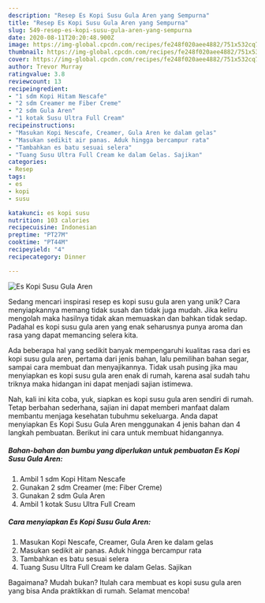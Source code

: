 ```yaml
---
description: "Resep Es Kopi Susu Gula Aren yang Sempurna"
title: "Resep Es Kopi Susu Gula Aren yang Sempurna"
slug: 549-resep-es-kopi-susu-gula-aren-yang-sempurna
date: 2020-08-11T20:20:48.900Z
image: https://img-global.cpcdn.com/recipes/fe248f020aee4882/751x532cq70/es-kopi-susu-gula-aren-foto-resep-utama.jpg
thumbnail: https://img-global.cpcdn.com/recipes/fe248f020aee4882/751x532cq70/es-kopi-susu-gula-aren-foto-resep-utama.jpg
cover: https://img-global.cpcdn.com/recipes/fe248f020aee4882/751x532cq70/es-kopi-susu-gula-aren-foto-resep-utama.jpg
author: Trevor Murray
ratingvalue: 3.8
reviewcount: 13
recipeingredient:
- "1 sdm Kopi Hitam Nescafe"
- "2 sdm Creamer me Fiber Creme"
- "2 sdm Gula Aren"
- "1 kotak Susu Ultra Full Cream"
recipeinstructions:
- "Masukan Kopi Nescafe, Creamer, Gula Aren ke dalam gelas"
- "Masukan sedikit air panas. Aduk hingga bercampur rata"
- "Tambahkan es batu sesuai selera"
- "Tuang Susu Ultra Full Cream ke dalam Gelas. Sajikan"
categories:
- Resep
tags:
- es
- kopi
- susu

katakunci: es kopi susu 
nutrition: 103 calories
recipecuisine: Indonesian
preptime: "PT27M"
cooktime: "PT44M"
recipeyield: "4"
recipecategory: Dinner

---
```



![Es Kopi Susu Gula Aren](https://img-global.cpcdn.com/recipes/fe248f020aee4882/751x532cq70/es-kopi-susu-gula-aren-foto-resep-utama.jpg)

Sedang mencari inspirasi resep es kopi susu gula aren yang unik? Cara menyiapkannya memang tidak susah dan tidak juga mudah. Jika keliru mengolah maka hasilnya tidak akan memuaskan dan bahkan tidak sedap. Padahal es kopi susu gula aren yang enak seharusnya punya aroma dan rasa yang dapat memancing selera kita.

Ada beberapa hal yang sedikit banyak mempengaruhi kualitas rasa dari es kopi susu gula aren, pertama dari jenis bahan, lalu pemilihan bahan segar, sampai cara membuat dan menyajikannya. Tidak usah pusing jika mau menyiapkan es kopi susu gula aren enak di rumah, karena asal sudah tahu triknya maka hidangan ini dapat menjadi sajian istimewa.




Nah, kali ini kita coba, yuk, siapkan es kopi susu gula aren sendiri di rumah. Tetap berbahan sederhana, sajian ini dapat memberi manfaat dalam membantu menjaga kesehatan tubuhmu sekeluarga. Anda dapat menyiapkan Es Kopi Susu Gula Aren menggunakan 4 jenis bahan dan 4 langkah pembuatan. Berikut ini cara untuk membuat hidangannya.

<!--inarticleads1-->

##### Bahan-bahan dan bumbu yang diperlukan untuk pembuatan Es Kopi Susu Gula Aren:

1. Ambil 1 sdm Kopi Hitam Nescafe
1. Gunakan 2 sdm Creamer (me: Fiber Creme)
1. Gunakan 2 sdm Gula Aren
1. Ambil 1 kotak Susu Ultra Full Cream




<!--inarticleads2-->

##### Cara menyiapkan Es Kopi Susu Gula Aren:

1. Masukan Kopi Nescafe, Creamer, Gula Aren ke dalam gelas
1. Masukan sedikit air panas. Aduk hingga bercampur rata
1. Tambahkan es batu sesuai selera
1. Tuang Susu Ultra Full Cream ke dalam Gelas. Sajikan




Bagaimana? Mudah bukan? Itulah cara membuat es kopi susu gula aren yang bisa Anda praktikkan di rumah. Selamat mencoba!
